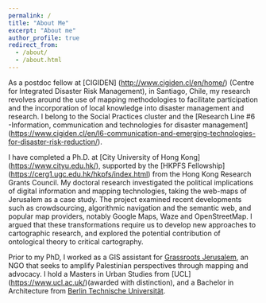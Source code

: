 ```yaml
---
permalink: /
title: "About Me"
excerpt: "About me"
author_profile: true
redirect_from: 
  - /about/
  - /about.html
---
```


As a postdoc fellow at [CIGIDEN] (http://www.cigiden.cl/en/home/) (Centre for Integrated Disaster Risk Management), in Santiago, Chile, my research revolves around the use of mapping methodologies to facilitate participation and the incorporation of local knowledge into disaster management and research. I belong to the Social Practices cluster and the [Research Line #6 -Information, communication and technologies for disaster management] (https://www.cigiden.cl/en/l6-communication-and-emerging-technologies-for-disaster-risk-reduction/).

I have completed a Ph.D. at [City University of Hong Kong] (https://www.cityu.edu.hk/), supported by the [HKPFS Fellowship] (https://cerg1.ugc.edu.hk/hkpfs/index.html) from the Hong Kong Research Grants Council. My doctoral research investigated the political implications of digital information and mapping technologies, taking the web-maps of Jerusalem as a case study. The project examined recent developments such as crowdsourcing, algorithmic navigation and the semantic web, and popular map providers, notably Google Maps, Waze and OpenStreetMap. I argued that these transformations require us to develop new approaches to cartographic research, and explored the potential contribution of ontological theory to critical cartography.

Prior to my PhD, I worked as a GIS assistant for [Grassroots Jerusalem](https://www.grassrootsalquds.net), an NGO that seeks to amplify Palestinian perspectives through mapping and advocacy. I hold a Masters in Urban Studies from [UCL] (https://www.ucl.ac.uk/)(awarded with distinction), and a Bachelor in Architecture from [Berlin Technische Universität](https://www.tu-berlin.de). 
